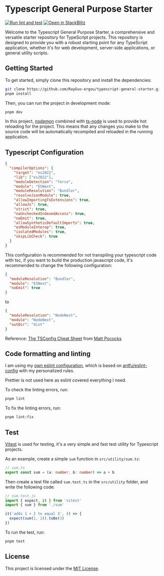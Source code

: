 # Typescript General Purpose Starter

[![Run lint and test](https://github.com/RayGuo-ergou/typescript-general-starter/actions/workflows/ci.yml/badge.svg)](https://github.com/RayGuo-ergou/typescript-general-starter/actions/workflows/ci.yml)
[![Open in StackBlitz](https://developer.stackblitz.com/img/open_in_stackblitz_small.svg)](https://stackblitz.com/github/RayGuo-ergou/typescript-general-starter)

Welcome to the Typescript General Purpose Starter, a comprehensive and versatile starter repository for TypeScript projects. This repository is designed to provide you with a robust starting point for any TypeScript application, whether it's for web development, server-side applications, or general utility scripts.

## Getting Started

To get started, simply clone this repository and install the dependencies:

```bash
git clone https://github.com/RayGuo-ergou/typescript-general-starter.git
pnpm install
```

Then, you can run the project in development mode:

```bash
pnpm dev
```

In this project, [nodemon](https://nodemon.io/) combined with [ts-node](https://typestrong.org/ts-node/) is used to provide hot reloading for the project. This means that any changes you make to the source code will be automatically recompiled and reloaded in the running application.

## Typescript Configuration
```json
{
  "compilerOptions": {
    "target": "es2022",
    "lib": ["es2022"],
    "moduleDetection": "force",
    "module": "ESNext",
    "moduleResolution": "Bundler",
    "resolveJsonModule": true,
    "allowImportingTsExtensions": true,
    "allowJs": true,
    "strict": true,
    "noUncheckedIndexedAccess": true,
    "noEmit": true,
    "allowSyntheticDefaultImports": true,
    "esModuleInterop": true,
    "isolatedModules": true,
    "skipLibCheck": true
  }
}
```
This configuration is recommended for not transpiling your typescript code with tsc, if you want to build the production javascript code, it's recommended to change the following configuration:
```json
{
  "moduleResolution": "Bundler",
  "module": "ESNext",
  "noEmit": true
}
```

to

```json
{
  "moduleResolution": "NodeNext",
  "module": "NodeNext",
  "outDir": "dist"
}
```

Reference: [The TSConfig Cheat Sheet](https://www.totaltypescript.com/tsconfig-cheat-sheet) from [Matt Pococks](https://www.mattpocock.com/)

## Code formatting and linting

I am using my [own eslint configuration](https://github.com/RayGuo-ergou/eslint-config), which is based on [antfu/eslint-config](https://github.com/antfu/eslint-config) with my personalized rules.

Prettier is not used here as eslint covered everything I need.

To check the linting errors, run:

```bash
pnpm lint
```

To fix the linting errors, run:

```bash
pnpm lint:fix
```

## Test
[Vitest](https://vitest.dev) is used for testing, it's a very simple and fast test utility for Typescript projects.

As an example, create a simple `sum` function in `src/utility/sum.ts`:

```ts
// sum.ts
export const sum = (a: number, b: number) => a + b
```

Then create a test file called `sum.test.ts` in the `src/utility` folder, and write the following code:

```ts
// sum.test.js
import { expect, it } from 'vitest'
import { sum } from './sum'

it('adds 1 + 2 to equal 3', () => {
  expect(sum(1, 2)).toBe(3)
})
```
To run the test, run:

```bash
pnpm test
```

## License

This project is licensed under the [MIT License](./LICENSE).